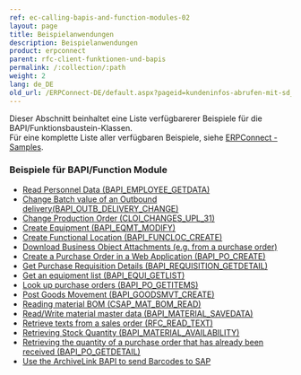 ```yaml
---
ref: ec-calling-bapis-and-function-modules-02
layout: page
title: Beispielanwendungen
description: Beispielanwendungen
product: erpconnect
parent: rfc-client-funktionen-und-bapis
permalink: /:collection/:path
weight: 2
lang: de_DE
old_url: /ERPConnect-DE/default.aspx?pageid=kundeninfos-abrufen-mit-sd_rfc_customer_get
---
```


Dieser Abschnitt beinhaltet eine Liste verfügbarerer Beispiele für die BAPI/Funktionsbaustein-Klassen.<br>
Für eine komplette Liste aller verfügbaren Beispiele, siehe [ERPConnect - Samples](https://kb.theobald-software.com/erpconnect-samples).

### Beispiele für BAPI/Function Module

- [Read Personnel Data (BAPI_EMPLOYEE_GETDATA)](https://kb.theobald-software.com/erpconnect-samples/call-a-bapi-bapi_employee_getdata)
- [Change Batch value of an Outbound delivery(BAPI_OUTB_DELIVERY_CHANGE)](https://kb.theobald-software.com/erpconnect-samples/change-batch-value-of-an-outbound-delivery)
- [Change Production Order (CLOI_CHANGES_UPL_31)](https://kb.theobald-software.com/erpconnect-samples/change-production-order)
- [Create Equipment (BAPI_EQMT_MODIFY)](https://kb.theobald-software.com/erpconnect-samples/create-equipment)
- [Create Functional Location (BAPI_FUNCLOC_CREATE)](https://kb.theobald-software.com/erpconnect-samples/create-functional-location)
- [Download Business Object Attachments (e.g. from a purchase order)](https://kb.theobald-software.com/erpconnect-samples/download-business-object-attachments)
- [Create a Purchase Order in a Web Application (BAPI_PO_CREATE)](https://kb.theobald-software.com/erpconnect-samples/create-a-purchase-order-in-a-web-application)
- [Get Purchase Requisition Details (BAPI_REQUISITION_GETDETAIL)](https://kb.theobald-software.com/erpconnect-samples/get-purchase-requisition-details)
- [Get an equipment list (BAPI_EQUI_GETLIST)](https://kb.theobald-software.com/erpconnect-samples/get-an-equipment-list)
- [Look up purchase orders (BAPI_PO_GETITEMS)](https://kb.theobald-software.com/erpconnect-samples/look-up-purchase-orders)
- [Post Goods Movement (BAPI_GOODSMVT_CREATE)](https://kb.theobald-software.com/erpconnect-samples/post-goods-movement)
- [Reading material BOM (CSAP_MAT_BOM_READ)](https://kb.theobald-software.com/erpconnect-samples/read-material-bom)
- [Read/Write material master data (BAPI_MATERIAL_SAVEDATA)](https://kb.theobald-software.com/erpconnect-samples/readwrite-material-master-data)
- [Retrieve texts from a sales order (RFC_READ_TEXT)](https://kb.theobald-software.com/erpconnect-samples/retrieve-texts-from-a-sales-order)
- [Retrieving Stock Quantity (BAPI_MATERIAL_AVAILABILITY)](https://kb.theobald-software.com/erpconnect-samples/retrieve-stock-quantity)
- [Retrieving the quantity of a purchase order that has already been received (BAPI_PO_GETDETAIL)](https://kb.theobald-software.com/erpconnect-samples/retrieve-the-quantity-of-a-purchase-order-that-has-already-been-received)
- [Use the ArchiveLink BAPI to send Barcodes to SAP](https://kb.theobald-software.com/erpconnect-samples/use-the-archivelink-bapi-to-send-barcodes-to-sap)
